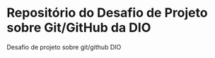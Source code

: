 # Repositório do Desafio de Projeto sobre Git/GitHub da DIO
Desafio de projeto sobre git/github DIO
